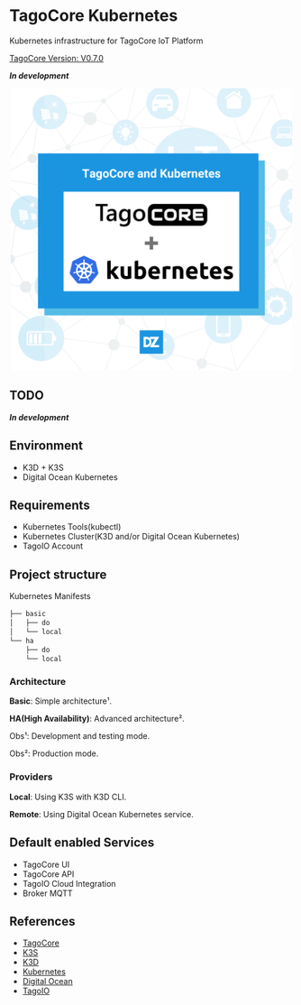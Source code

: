 # TagoCore Kubernetes

Kubernetes infrastructure for TagoCore IoT Platform

[TagoCore Version: V0.7.0](https://hub.docker.com/r/tagoio/tagocore)

**_In development_**

<p align="center">
<img src="/.github/logo.png" width="500px" alt="TagoCore and Kubernetes"/>
</p>

## TODO

**_In development_**

## Environment

- K3D + K3S
- Digital Ocean Kubernetes

## Requirements

- Kubernetes Tools(kubectl)
- Kubernetes Cluster(K3D and/or Digital Ocean Kubernetes)
- TagoIO Account

## Project structure

Kubernetes Manifests

```
├── basic
│   ├── do
│   └── local
└── ha
    ├── do
    └── local
```

### Architecture

**Basic**: Simple architecture¹.

**HA(High Availability)**: Advanced architecture².

Obs¹: Development and testing mode.

Obs²: Production mode.

### Providers

**Local**: Using K3S with K3D CLI.

**Remote**: Using Digital Ocean Kubernetes service.

## Default enabled Services

- TagoCore UI
- TagoCore API
- TagoIO Cloud Integration
- Broker MQTT

## References

- [TagoCore](https://tagocore.com/)
- [K3S](https://k3s.io/)
- [K3D](https://k3d.io/v5.4.6/)
- [Kubernetes](https://kubernetes.io/pt-br/)
- [Digital Ocean](https://www.digitalocean.com/)
- [TagoIO](https://tago.io)
